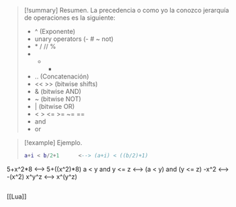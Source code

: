 >[!summary] Resumen.
>La precedencia o como yo la conozco jerarquía de operaciones es la siguiente:
>- ^ (Exponente)
>- unary operators (- # ~ not)
>- \* / // %
>- + - 
>- .. (Concatenación)
>- \<\<  \>\> (bitwise shifts)
>- & (bitwise AND)
>- ~ (bitwise NOT)
>- | (bitwise OR)
>- < > <= >= ~= == 
>- and
>- or

>[!example] Ejemplo.
>``` Lua
>a+i < b/2+1      <--> (a+i) < ((b/2)+1)
5+x^2*8          <--> 5+((x^2)*8)
a < y and y <= z <--> (a < y) and (y <= z)
-x^2             <--> -(x^2)
x^y^z            <--> x^(y^z)
>```

[[Lua]]